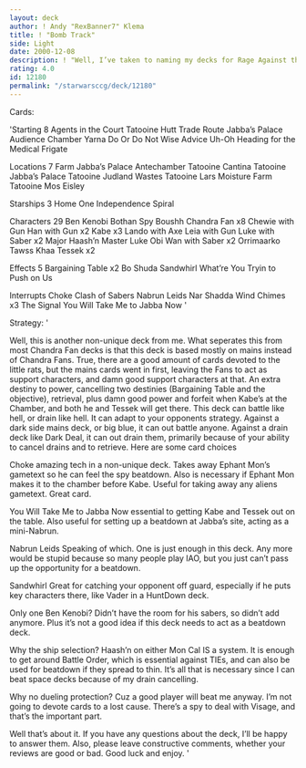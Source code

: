 ```yaml
---
layout: deck
author: ! Andy "RexBanner7" Klema
title: ! "Bomb Track"
side: Light
date: 2000-12-08
description: ! "Well, I’ve taken to naming my decks for Rage Against the Machine songs, so that explains the title. Other than that, this is a Chandra Fan deck."
rating: 4.0
id: 12180
permalink: "/starwarsccg/deck/12180"
---
```

Cards: 

'Starting 8
Agents in the Court
Tatooine Hutt Trade Route
Jabba’s Palace Audience Chamber
Yarna
Do Or Do Not
Wise Advice
Uh-Oh
Heading for the Medical Frigate

Locations 7
Farm
Jabba’s Palace Antechamber
Tatooine Cantina
Tatooine Jabba’s Palace
Tatooine Judland Wastes
Tatooine Lars Moisture Farm
Tatooine Mos Eisley

Starships 3
Home One
Independence
Spiral

Characters 29
Ben Kenobi
Bothan Spy
Boushh
Chandra Fan x8
Chewie with Gun
Han with Gun x2
Kabe x3
Lando with Axe
Leia with Gun
Luke with Saber x2
Major Haash’n
Master Luke
Obi Wan with Saber x2
Orrimaarko
Tawss Khaa
Tessek x2

Effects 5
Bargaining Table x2
Bo Shuda
Sandwhirl
What’re You Tryin to Push on Us

Interrupts
Choke
Clash of Sabers
Nabrun Leids
Nar Shadda Wind Chimes x3
The Signal
You Will Take Me to Jabba Now
'

Strategy: '

Well, this is another non-unique deck from me. What seperates this from most Chandra Fan decks is that this deck is based mostly on mains instead of Chandra Fans. True, there are a good amount of cards devoted to the little rats, but the mains cards went in first, leaving the Fans to act as support characters, and damn good support characters at that. An extra destiny to power, cancelling two destinies (Bargaining Table and the objective), retrieval, plus damn good power and forfeit when Kabe’s at the Chamber, and both he and Tessek will get there. This deck can battle like hell, or drain like hell. It can adapt to your opponents strategy. Against a dark side mains deck, or big blue, it can out battle anyone. Against a drain deck like Dark Deal, it can out drain them, primarily because of your ability to cancel drains and to retrieve. Here are some card choices

Choke amazing tech in a non-unique deck. Takes away Ephant Mon’s gametext so he can feel the spy beatdown. Also is necessary if Ephant Mon makes it to the chamber before Kabe. Useful for taking away any aliens gametext. Great card.

You Will Take Me to Jabba Now essential to getting Kabe and Tessek out on the table. Also useful for setting up a beatdown at Jabba’s site, acting as a mini-Nabrun.

Nabrun Leids Speaking of which. One is just enough in this deck. Any more would be stupid because so many people play IAO, but you just can’t pass up the opportunity for a beatdown.

Sandwhirl Great for catching your opponent off guard, especially if he puts key characters there, like Vader in a HuntDown deck.

Only one Ben Kenobi? Didn’t have the room for his sabers, so didn’t add anymore. Plus it’s not a good idea if this deck needs to act as a beatdown deck.

Why the ship selection? Haash’n on either Mon Cal IS a system. It is enough to get around Battle Order, which is essential against TIEs, and can also be used for beatdown if they spread to thin. It’s all that is necessary since I can beat space decks because of my drain cancelling.

Why no dueling protection? Cuz a good player will beat me anyway. I’m not going to devote cards to a lost cause. There’s a spy to deal with Visage, and that’s the important part.

Well that’s about it. If you have any questions about the deck, I’ll be happy to answer them. Also, please leave constructive comments, whether your reviews are good or bad. Good luck and enjoy. '
